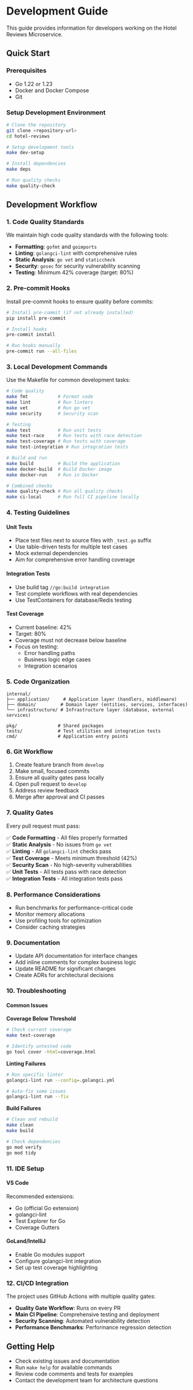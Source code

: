 # Development Guide

This guide provides information for developers working on the Hotel Reviews Microservice.

## Quick Start

### Prerequisites

- Go 1.22 or 1.23
- Docker and Docker Compose
- Git

### Setup Development Environment

```bash
# Clone the repository
git clone <repository-url>
cd hotel-reviews

# Setup development tools
make dev-setup

# Install dependencies
make deps

# Run quality checks
make quality-check
```

## Development Workflow

### 1. Code Quality Standards

We maintain high code quality standards with the following tools:

- **Formatting**: `gofmt` and `goimports`
- **Linting**: `golangci-lint` with comprehensive rules
- **Static Analysis**: `go vet` and `staticcheck`
- **Security**: `gosec` for security vulnerability scanning
- **Testing**: Minimum 42% coverage (target: 80%)

### 2. Pre-commit Hooks

Install pre-commit hooks to ensure quality before commits:

```bash
# Install pre-commit (if not already installed)
pip install pre-commit

# Install hooks
pre-commit install

# Run hooks manually
pre-commit run --all-files
```

### 3. Local Development Commands

Use the Makefile for common development tasks:

```bash
# Code quality
make fmt           # Format code
make lint          # Run linters
make vet           # Run go vet
make security      # Security scan

# Testing
make test          # Run unit tests
make test-race     # Run tests with race detection
make test-coverage # Run tests with coverage
make test-integration # Run integration tests

# Build and run
make build         # Build the application
make docker-build  # Build Docker image
make docker-run    # Run in Docker

# Combined checks
make quality-check # Run all quality checks
make ci-local      # Run full CI pipeline locally
```

### 4. Testing Guidelines

#### Unit Tests
- Place test files next to source files with `_test.go` suffix
- Use table-driven tests for multiple test cases
- Mock external dependencies
- Aim for comprehensive error handling coverage

#### Integration Tests
- Use build tag `//go:build integration`
- Test complete workflows with real dependencies
- Use TestContainers for database/Redis testing

#### Test Coverage
- Current baseline: 42%
- Target: 80%
- Coverage must not decrease below baseline
- Focus on testing:
  - Error handling paths
  - Business logic edge cases
  - Integration scenarios

### 5. Code Organization

```
internal/
├── application/     # Application layer (handlers, middleware)
├── domain/         # Domain layer (entities, services, interfaces)
└── infrastructure/ # Infrastructure layer (database, external services)

pkg/               # Shared packages
tests/             # Test utilities and integration tests
cmd/               # Application entry points
```

### 6. Git Workflow

1. Create feature branch from `develop`
2. Make small, focused commits
3. Ensure all quality gates pass locally
4. Open pull request to `develop`
5. Address review feedback
6. Merge after approval and CI passes

### 7. Quality Gates

Every pull request must pass:

✅ **Code Formatting** - All files properly formatted  
✅ **Static Analysis** - No issues from `go vet`  
✅ **Linting** - All `golangci-lint` checks pass  
✅ **Test Coverage** - Meets minimum threshold (42%)  
✅ **Security Scan** - No high-severity vulnerabilities  
✅ **Unit Tests** - All tests pass with race detection  
✅ **Integration Tests** - All integration tests pass  

### 8. Performance Considerations

- Run benchmarks for performance-critical code
- Monitor memory allocations
- Use profiling tools for optimization
- Consider caching strategies

### 9. Documentation

- Update API documentation for interface changes
- Add inline comments for complex business logic
- Update README for significant changes
- Create ADRs for architectural decisions

### 10. Troubleshooting

#### Common Issues

**Coverage Below Threshold**
```bash
# Check current coverage
make test-coverage

# Identify untested code
go tool cover -html=coverage.html
```

**Linting Failures**
```bash
# Run specific linter
golangci-lint run --config=.golangci.yml

# Auto-fix some issues
golangci-lint run --fix
```

**Build Failures**
```bash
# Clean and rebuild
make clean
make build

# Check dependencies
go mod verify
go mod tidy
```

### 11. IDE Setup

#### VS Code
Recommended extensions:
- Go (official Go extension)
- golangci-lint
- Test Explorer for Go
- Coverage Gutters

#### GoLand/IntelliJ
- Enable Go modules support
- Configure golangci-lint integration
- Set up test coverage highlighting

### 12. CI/CD Integration

The project uses GitHub Actions with multiple quality gates:

- **Quality Gate Workflow**: Runs on every PR
- **Main CI Pipeline**: Comprehensive testing and deployment
- **Security Scanning**: Automated vulnerability detection
- **Performance Benchmarks**: Performance regression detection

## Getting Help

- Check existing issues and documentation
- Run `make help` for available commands
- Review code comments and tests for examples
- Contact the development team for architecture questions